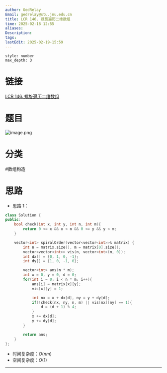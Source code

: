 ```yaml
---
author: GedRelay
Email: gedrelay@stu.jnu.edu.cn
title: LCR 146. 螺旋遍历二维数组
time: 2025-02-18 12:55
aliases: 
Description: 
tags: 
lastEdit: 2025-02-19-15:59
---
```


```toc
style: number
max_depth: 3
```

# 链接
[LCR 146. 螺旋遍历二维数组](https://leetcode.cn/problems/shun-shi-zhen-da-yin-ju-zhen-lcof/) 

# 题目
![image.png](https://ged-pic-bed.oss-cn-guangzhou.aliyuncs.com/img/202502181255712.png)


# 分类
#数组构造 

# 思路
- 思路 1：


```cpp
class Solution {
public:
    bool check(int x, int y, int n, int m){
        return 0 <= x && x < n && 0 <= y && y < m;
    }

    vector<int> spiralOrder(vector<vector<int>>& matrix) {
        int n = matrix.size(), m = matrix[0].size();
        vector<vector<int>> vis(n, vector<int>(m, 0));
        int dx[] = {0, 1, 0, -1};
        int dy[] = {1, 0, -1, 0};

        vector<int> ans(n * m);
        int x = 0, y = 0, d = 0;
        for(int i = 0; i < n * m; i++){
            ans[i] = matrix[x][y];
            vis[x][y] = 1;

            int nx = x + dx[d], ny = y + dy[d];
            if(!check(nx, ny, n, m) || vis[nx][ny] == 1){
                d = (d + 1) % 4;
            }
            x += dx[d];
            y += dy[d];
        }

        return ans;
    }
};
```


- 时间复杂度：${O\left( nm \right)  }$ 
- 空间复杂度：${O\left( 1 \right)  }$ 


---

